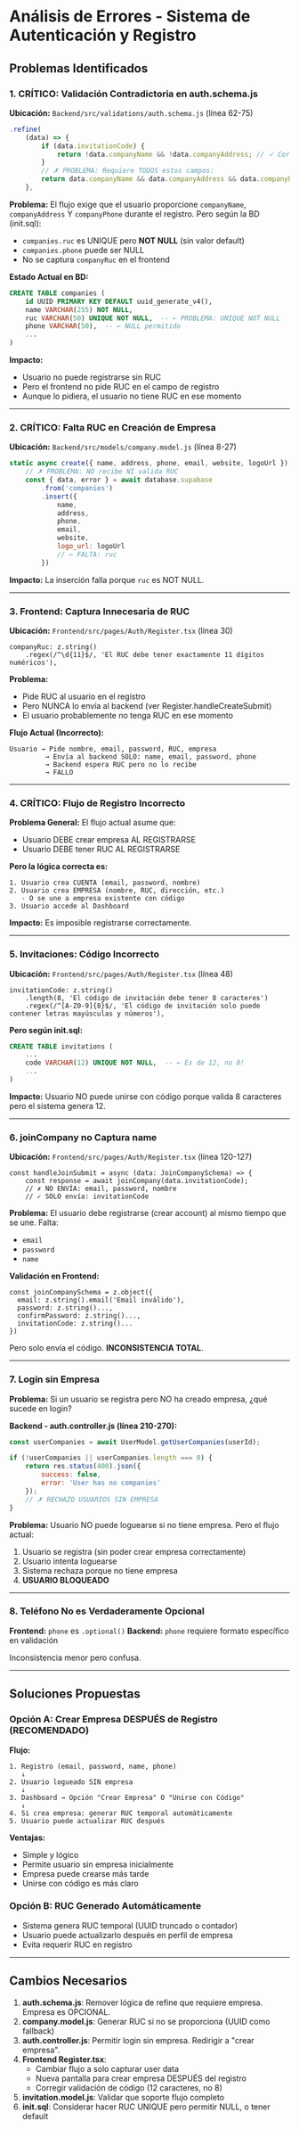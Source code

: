 # Análisis de Errores - Sistema de Autenticación y Registro

## Problemas Identificados

### 1. **CRÍTICO: Validación Contradictoria en auth.schema.js**
**Ubicación:** `Backend/src/validations/auth.schema.js` (línea 62-75)

```javascript
.refine(
    (data) => {
        if (data.invitationCode) {
            return !data.companyName && !data.companyAddress; // ✓ Correcto
        }
        // ✗ PROBLEMA: Requiere TODOS estos campos:
        return data.companyName && data.companyAddress && data.companyPhone;
    },
```

**Problema:** El flujo exige que el usuario proporcione `companyName`, `companyAddress` Y `companyPhone` durante el registro. Pero según la BD (init.sql):
- `companies.ruc` es UNIQUE pero **NOT NULL** (sin valor default)
- `companies.phone` puede ser NULL
- No se captura `companyRuc` en el frontend

**Estado Actual en BD:**
```sql
CREATE TABLE companies (
    id UUID PRIMARY KEY DEFAULT uuid_generate_v4(),
    name VARCHAR(255) NOT NULL,
    ruc VARCHAR(50) UNIQUE NOT NULL,  -- ← PROBLEMA: UNIQUE NOT NULL
    phone VARCHAR(50),  -- ← NULL permitido
    ...
)
```

**Impacto:** 
- Usuario no puede registrarse sin RUC
- Pero el frontend no pide RUC en el campo de registro
- Aunque lo pidiera, el usuario no tiene RUC en ese momento

---

### 2. **CRÍTICO: Falta RUC en Creación de Empresa**
**Ubicación:** `Backend/src/models/company.model.js` (línea 8-27)

```javascript
static async create({ name, address, phone, email, website, logoUrl }) {
    // ✗ PROBLEMA: NO recibe NI valida RUC
    const { data, error } = await database.supabase
        .from('companies')
        .insert({
            name,
            address,
            phone,
            email,
            website,
            logo_url: logoUrl
            // ← FALTA: ruc
        })
```

**Impacto:** La inserción falla porque `ruc` es NOT NULL.

---

### 3. **Frontend: Captura Innecesaria de RUC**
**Ubicación:** `Frontend/src/pages/Auth/Register.tsx` (línea 30)

```tsx
companyRuc: z.string()
    .regex(/^\d{11}$/, 'El RUC debe tener exactamente 11 dígitos numéricos'),
```

**Problema:** 
- Pide RUC al usuario en el registro
- Pero NUNCA lo envía al backend (ver Register.handleCreateSubmit)
- El usuario probablemente no tenga RUC en ese momento

**Flujo Actual (Incorrecto):**
```
Usuario → Pide nombre, email, password, RUC, empresa
         → Envía al backend SOLO: name, email, password, phone
         → Backend espera RUC pero no lo recibe
         → FALLO
```

---

### 4. **CRÍTICO: Flujo de Registro Incorrecto**
**Problema General:** El flujo actual asume que:
- Usuario DEBE crear empresa AL REGISTRARSE
- Usuario DEBE tener RUC AL REGISTRARSE

**Pero la lógica correcta es:**
```
1. Usuario crea CUENTA (email, password, nombre)
2. Usuario crea EMPRESA (nombre, RUC, dirección, etc.)
   - O se une a empresa existente con código
3. Usuario accede al Dashboard
```

**Impacto:** Es imposible registrarse correctamente.

---

### 5. **Invitaciones: Código Incorrecto**
**Ubicación:** `Frontend/src/pages/Auth/Register.tsx` (línea 48)

```tsx
invitationCode: z.string()
    .length(8, 'El código de invitación debe tener 8 caracteres')
    .regex(/^[A-Z0-9]{8}$/, 'El código de invitación solo puede contener letras mayúsculas y números'),
```

**Pero según init.sql:**
```sql
CREATE TABLE invitations (
    ...
    code VARCHAR(12) UNIQUE NOT NULL,  -- ← Es de 12, no 8!
    ...
)
```

**Impacto:** Usuario NO puede unirse con código porque valida 8 caracteres pero el sistema genera 12.

---

### 6. **joinCompany no Captura name**
**Ubicación:** `Frontend/src/pages/Auth/Register.tsx` (línea 120-127)

```tsx
const handleJoinSubmit = async (data: JoinCompanySchema) => {
    const response = await joinCompany(data.invitationCode);
    // ✗ NO ENVÍA: email, password, nombre
    // ✓ SOLO envía: invitationCode
```

**Problema:** El usuario debe registrarse (crear account) al mismo tiempo que se une. Falta:
- `email`
- `password`
- `name`

**Validación en Frontend:**
```tsx
const joinCompanySchema = z.object({
  email: z.string().email('Email inválido'),
  password: z.string()...,
  confirmPassword: z.string()...,
  invitationCode: z.string()...
})
```

Pero solo envía el código. **INCONSISTENCIA TOTAL**.

---

### 7. **Login sin Empresa**
**Problema:** Si un usuario se registra pero NO ha creado empresa, ¿qué sucede en login?

**Backend - auth.controller.js (línea 210-270):**
```javascript
const userCompanies = await UserModel.getUserCompanies(userId);

if (!userCompanies || userCompanies.length === 0) {
    return res.status(400).json({
        success: false,
        error: 'User has no companies'
    });
    // ✗ RECHAZO USUARIOS SIN EMPRESA
}
```

**Problema:** Usuario NO puede loguearse si no tiene empresa. Pero el flujo actual:
1. Usuario se registra (sin poder crear empresa correctamente)
2. Usuario intenta loguearse
3. Sistema rechaza porque no tiene empresa
4. **USUARIO BLOQUEADO**

---

### 8. **Teléfono No es Verdaderamente Opcional**
**Frontend:** `phone` es `.optional()`
**Backend:** `phone` requiere formato específico en validación

Inconsistencia menor pero confusa.

---

## Soluciones Propuestas

### Opción A: Crear Empresa DESPUÉS de Registro (RECOMENDADO)

**Flujo:**
```
1. Registro (email, password, name, phone)
   ↓
2. Usuario logueado SIN empresa
   ↓
3. Dashboard → Opción "Crear Empresa" O "Unirse con Código"
   ↓
4. Si crea empresa: generar RUC temporal automáticamente
5. Usuario puede actualizar RUC después
```

**Ventajas:**
- Simple y lógico
- Permite usuario sin empresa inicialmente
- Empresa puede crearse más tarde
- Unirse con código es más claro

### Opción B: RUC Generado Automáticamente
- Sistema genera RUC temporal (UUID truncado o contador)
- Usuario puede actualizarlo después en perfil de empresa
- Evita requerir RUC en registro

---

## Cambios Necesarios

1. **auth.schema.js**: Remover lógica de refine que requiere empresa. Empresa es OPCIONAL.
2. **company.model.js**: Generar RUC si no se proporciona (UUID como fallback)
3. **auth.controller.js**: Permitir login sin empresa. Redirigir a "crear empresa".
4. **Frontend Register.tsx**: 
   - Cambiar flujo a solo capturar user data
   - Nueva pantalla para crear empresa DESPUÉS del registro
   - Corregir validación de código (12 caracteres, no 8)
5. **invitation.model.js**: Validar que soporte flujo completo
6. **init.sql**: Considerar hacer RUC UNIQUE pero permitir NULL, o tener default

